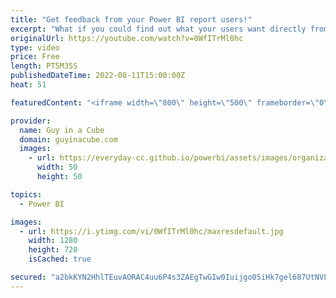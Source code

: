 ```yaml
---
title: "Get feedback from your Power BI report users!"
excerpt: "What if you could find out what your users want directly from your Power BI Reports? What if users could submit bugs and feedback for your report? Adam shows you a way to do it!  Connect with Chris: https://twitter.com/ChrisHamill17  📢 Become a member: https://guyinacu.be/membership \r \r *******************"
originalUrl: https://youtube.com/watch?v=0WfITrMl0hc
type: video
price: Free
length: PT5M35S
publishedDateTime: 2022-08-11T15:00:00Z
heat: 51

featuredContent: "<iframe width=\"800\" height=\"500\" frameborder=\"0\" src=\"https://www.youtube.com/embed/0WfITrMl0hc\" allow=\"accelerometer; autoplay; encrypted-media; gyroscope; picture-in-picture\" allowfullscreen></iframe>"

provider:
  name: Guy in a Cube
  domain: guyinacube.com
  images:
    - url: https://everyday-cc.github.io/powerbi/assets/images/organizations/guyinacube.com-50x50.jpg
      width: 50
      height: 50

topics:
  - Power BI

images:
  - url: https://i.ytimg.com/vi/0WfITrMl0hc/maxresdefault.jpg
    width: 1280
    height: 720
    isCached: true

secured: "a2bkKYN2HhlTEuvAORAC4uu6P4s3ZAEgTwGIw0Iuijgo05iHk7gel687UtNVLPbL3MmIBUwlyvHaBIvfkdPtNDbl2GoLkdHyuCCCozHpY9Zc4l16b/9Ke6BZKtS4nJQVDDdi/OIDH+RZ/B7eZWHCb1T6jAILRINBG5yXpSDUMEFtzuLkSnzIsNkqk1QmglEdysWZNzxTn15rpNsSp5BiqeREV3G8Lg6HOoo3b3EiwjpOEkm9pHTt8uCqbeel8GsNOW62ZR4neZVkTWldJplTSmK4odxRwzG2yiiAL04uvtZDR0EM13+dtIU8h/D2OF68S6VPbJKqn8tMoi9qg8BNnNOMbzSDdDtXQIj2/+A35wPvc3WAOrqllJlgiJvKL1J24gge17Papvw63W1X4tykOCYKRzvbeA8Wiy1yYNGqaDM=;It4WumrqH20l9zyHtBOgHw=="
---
```


